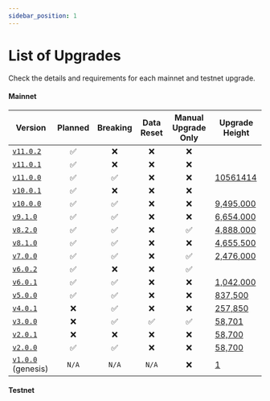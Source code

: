 ```yaml
---
sidebar_position: 1
---
```


# List of Upgrades

Check the details and requirements for each mainnet and testnet upgrade.

#### Mainnet

| Version                                                                  | Planned | Breaking | Data Reset | Manual Upgrade Only | Upgrade Height                                            |
| ------------------------------------------------------------------------ | :-----: | :------: | :--------: | :-----------------: | --------------------------------------------------------- |
| [`v11.0.2`](https://github.com/BUTANE-Smart-Chain)         |   ✅    |    ❌    |     ❌     |         ❌          |                                                           |
| [`v11.0.1`](https://github.com/BUTANE-Smart-Chain)         |   ✅    |    ❌    |     ❌     |         ❌          |                                                           |
| [`v11.0.0`](https://github.com/BUTANE-Smart-Chain)         |   ✅    |    ✅    |     ❌     |         ❌          | [10561414](https://github.com/BUTANE-Smart-Chain) |
| [`v10.0.1`](https://github.com/BUTANE-Smart-Chain)         |   ✅    |    ❌    |     ❌     |         ❌          |                                                           |
| [`v10.0.0`](https://github.com/BUTANE-Smart-Chain)         |   ✅    |    ✅    |     ❌     |         ❌          | [9,495,000](https://github.com/BUTANE-Smart-Chain) |
| [`v9.1.0`](https://github.com/BUTANE-Smart-Chain)           |   ✅    |    ✅    |     ❌     |         ❌          | [6,654,000](https://github.com/BUTANE-Smart-Chain) |
| [`v8.2.0`](https://github.com/BUTANE-Smart-Chain)           |   ✅    |    ✅    |     ❌     |         ✅          | [4,888,000](https://github.com/BUTANE-Smart-Chain) |
| [`v8.1.0`](https://github.com/BUTANE-Smart-Chain)           |   ✅    |    ✅    |     ❌     |         ❌          | [4,655,500](https://github.com/BUTANE-Smart-Chain) |
| [`v7.0.0`](https://github.com/BUTANE-Smart-Chain)           |   ✅    |    ✅    |     ❌     |         ✅          | [2,476,000](https://github.com/BUTANE-Smart-Chain) |
| [`v6.0.2`](https://github.com/BUTANE-Smart-Chain)           |   ✅    |    ❌    |     ❌     |         ✅          |                                                           |
| [`v6.0.1`](https://github.com/BUTANE-Smart-Chain)           |   ✅    |    ✅    |     ❌     |         ❌          | [1,042,000](https://github.com/BUTANE-Smart-Chain) |
| [`v5.0.0`](https://github.com/BUTANE-Smart-Chain)           |   ✅    |    ✅    |     ❌     |         ❌          | [837,500](https://github.com/BUTANE-Smart-Chain)    |
| [`v4.0.1`](https://github.com/BUTANE-Smart-Chain)           |   ❌    |    ✅    |     ❌     |         ❌          | [257,850](https://github.com/BUTANE-Smart-Chain)    |
| [`v3.0.0`](https://github.com/BUTANE-Smart-Chain)           |   ❌    |    ✅    |     ✅     |         ✅          | [58,701](https://github.com/BUTANE-Smart-Chain)      |
| [`v2.0.1`](https://github.com/BUTANE-Smart-Chain)           |   ❌    |    ❌    |     ❌     |         ❌          | [58,700](https://github.com/BUTANE-Smart-Chain)      |
| [`v2.0.0`](https://github.com/BUTANE-Smart-Chain)           |   ✅    |    ✅    |     ❌     |         ❌          | [58,700](https://github.com/BUTANE-Smart-Chain)      |
| [`v1.0.0`](https://github.com/BUTANE-Smart-Chain) (genesis) |  `N/A`  |  `N/A`   |   `N/A`    |         ❌          | [1](https://github.com/BUTANE-Smart-Chain)               |

#### Testnet


